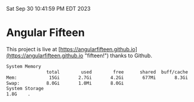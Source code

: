 Sat Sep 30 10:41:59 PM EDT 2023

# Angular Fifteen


This project is live at [https://angularfifteen.github.io](https://angularfifteen.github.io "fifteen!") thanks to Github.

```bash
System Memory
               total        used        free      shared  buff/cache   available
Mem:            15Gi       2.7Gi       4.2Gi       677Mi       8.3Gi        11Gi
Swap:          8.0Gi       1.0Mi       8.0Gi
System Storage
1.8G	.
